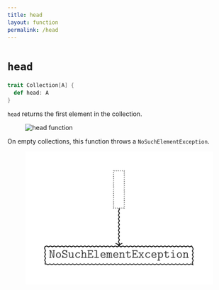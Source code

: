 ```yaml
---
title: head
layout: function
permalink: /head
---
```


# `head`

~~~ scala
trait Collection[A] {
  def head: A
}
~~~

`head` returns the first element in the collection.

<figure class="diagram">
  <img src="images/head.1.svg" alt="head function">
  <!-- <figcaption class="diagram-desc"><code>head</code> uses <code>p</code> to classify elements into two groups</figcaption> -->
</figure>

On empty collections, this function throws a <code>NoSuchElementException</code>.

<figure class="diagram">
  <img src="images/head.2.svg" alt="head function">
  <!-- <figcaption class="diagram-desc"><code>head</code> uses <code>p</code> to classify elements into two groups</figcaption> -->
</figure>
